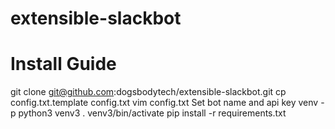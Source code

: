 # extensible-slackbot


# Install Guide
 git clone git@github.com:dogsbodytech/extensible-slackbot.git
 cp config.txt.template config.txt
 vim config.txt
  Set bot name and api key
 venv -p python3 venv3
 . venv3/bin/activate
 pip install -r requirements.txt
